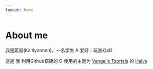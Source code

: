 ```yaml
---
layout: home
---
```

# About me

我是茗赫(Kaitlynnnnn)，一名学生 A
   爱好：玩游戏xD






这是 我 利用Github搭建的 O
                     使用的主题为 [Vangelis Tzortzis](https://github.com/srekoble) 的 [Halve](http://vangeltzo.com/)

                  


